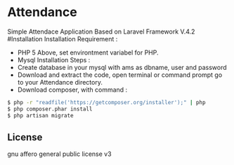 # Attendance
Simple Attendace Application Based on Laravel Framework V.4.2
#Installation
Installation Requirement :
  - PHP 5 Above, set environtment variabel for PHP.
  - Mysql
Installation Steps :
  - Create database in your mysql with ams as dbname, user and password
  - Download and extract the code, open terminal or command prompt go to your Attendance directory.
  - Download composer, with command : 
```sh
$ php -r "readfile('https://getcomposer.org/installer');" | php
$ php composer.phar install
$ php artisan migrate
```

License
----

gnu affero general public license v3 